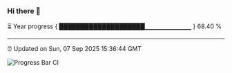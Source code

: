 ### Hi there 👋

⏳ Year progress { ████████████████████▁▁▁▁▁▁▁▁▁▁ } 68.40 %

---

⏰ Updated on Sun, 07 Sep 2025 15:36:44 GMT

![Progress Bar CI](https://github.com/IshwaranRudhara/GIT-ACTION/workflows/Progress%20Bar%20CI/badge.svg)

